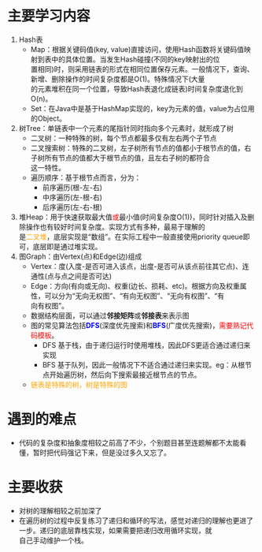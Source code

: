 # 主要学习内容

1. Hash表
   * Map：根据关键码值(key, value)直接访问，使用Hash函数将关键码值映射到表中的具体位置。当发生Hash碰撞(不同的key映射出的位<br>置相同)时，则采用链表的形式在相同位置保存元素。一般情况下，查询、新增、删除操作的时间复杂度都是O(1)。特殊情况下(大量<br>的元素堆积在同一个位置，导致Hash表退化成链表)时间复杂度退化到O(n)。
   * Set：在Java中是基于HashMap实现的，key为元素的值，value为占位用的Object。
2. 树Tree：单链表中一个元素的尾指针同时指向多个元素时，就形成了树
   * 二叉树：一种特殊的树，每个节点都最多仅有左右两个子节点
   * 二叉搜索树：特殊的二叉树，左子树所有节点的值都小于根节点的值，右子树所有节点的值都大于根节点的值，且左右子树的都符合<br>这一特性。
   * 遍历顺序：基于根节点而言，分为：
     * 前序遍历(根-左-右)
     * 中序遍历(左-根-右)
     * 后序遍历(左-右-根)
3. 堆Heap：用于快速获取最大值<font color="red">或</font>最小值(时间复杂度O(1))，同时针对插入及删除操作也有较好时间复杂度。实现方式有多种，最易于理解的<br>是<font color="orange">二叉堆</font>，底层实现是“数组”。在实际工程中一般直接使用priority queue即可，底层即是通过堆实现。
4. 图Graph：由Vertex(点)和Edge(边)组成
   * Vertex：度(入度-是否可进入该点，出度-是否可从该点前往其它点)、连通性(点与点之间是否可达)
   * Edge：方向(有向或无向)、权重(边长、损耗、etc)。根据方向及权重属性，可以分为“无向无权图”、“有向无权图”、“无向有权图”、“有<br>向有权图”。
   * 数据结构层面，可以通过**邻接矩阵**或**邻接表**来表示图
   * 图的常见算法包括<font color="blue">**DFS**</font>(深度优先搜索)和<font color="blue">**BFS**</font>(广度优先搜索)，<font color="red">需要熟记代码模板</font>。
     * DFS 基于栈，由于递归运行时使用堆栈，因此DFS更适合通过递归来实现
     * BFS 基于队列，因此一般情况下不适合通过递归来实现。eg：从根节点开始遍历树，然后向下搜索最接近根节点的节点。
   * <font color="orange">链表是特殊的树，树是特殊的图</font>

# 遇到的难点

* 代码的复杂度和抽象度相较之前高了不少，个别题目甚至连题解都不太能看懂，暂时把代码强记下来，但是没过多久又忘了。

# 主要收获

* 对树的理解相较之前加深了
* 在遍历树的过程中反复练习了递归和循环的写法，感觉对递归的理解也更进了一步。递归的底层靠栈实现，如果需要把递归改用循环实现，就<br>自己手动维护一个栈。
